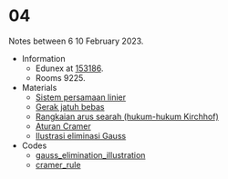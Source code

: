 # 04
Notes between 6 10 February 2023.

- Information
  + Edunex at [153186](https://edunex.itb.ac.id/courses/44705/preview/153186).
  + Rooms 9225.
- Materials
  + [Sistem persamaan linier](20230207-0.jpeg)
  + [Gerak jatuh bebas](20230207-1.jpeg)
  + [Rangkaian arus searah (hukum-hukum Kirchhof)](20230207-2.jpeg)
  + [Aturan Cramer](20230207-3.jpeg)
  + [Ilustrasi eliminasi Gauss](20230207-4.jpeg)
- Codes
  + [gauss_elimination_illustration](https://github.com/dudung/py-jupyter-nb/blob/main/src/nummeth/linear_equations/gauss_elimination_illustration.ipynb)
  + [cramer_rule](https://github.com/dudung/py-jupyter-nb/blob/main/src/nummeth/linear_equations/cramer_rule.ipynb)
